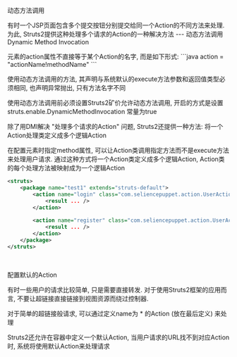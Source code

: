 动态方法调用

有时一个JSP页面包含多个提交按钮分别提交给同一个Action的不同方法来处理. 为此, Struts2提供这种处理多个请求的Action的一种解决方法 --- 动态方法调用Dynamic Method Invocation

<form>元素的action属性不直接等于某个Action的名字, 而是如下形式:
```java
action = "actionName!methodName"
```

使用动态方法调用的方法, 其声明与系统默认的execute方法参数和返回值类型必须相同, 也声明异常抛出, 只有方法名字不同

使用动态方法调用前必须设置Struts2矿价允许动态方法调用, 开启的方式是设置 struts.enable.DynamicMethodInvocation 常量为true


除了用DMI解决 "处理多个请求的Action" 问题, Struts2还提供一种方法: 将一个Action处理类定义成多个逻辑Action

在配置<action>元素时指定method属性, 可以让Action类调用指定方法而不是execute方法来处理用户请求. 通过这种方式将一个Action类定义成多个逻辑Action, Action类的每个处理方法被映射成为一个逻辑Action

```xml
<struts>
    <package name="test1" extends="struts-default">
        <action name="login" class="com.seliencepuppet.action.UserAction">
            <result ... />
        </action>
        
        <action name="register" class="com.seliencepuppet.action.UserAction" method="register">
            <result ... />
        </action>
    </package>
</struts>
```

<br>

配置默认的Action

有时一些用户的请求比较简单, 只是需要直接转发. 对于使用Struts2框架的应用而言, 不要让超链接直接链接到视图资源而绕过控制器.

对于简单的超链接般请求, 可以通过定义name为 * 的Action (放在最后定义) 来处理

Struts2还允许在容器中定义一个默认Action, 当用户请求的URL找不到对应Action时, 系统将使用默认Action来处理请求
